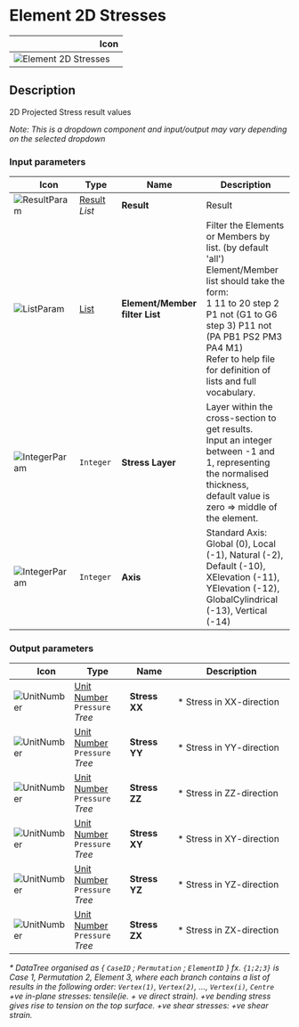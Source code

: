 # Element 2D Stresses
<!--- This file has been auto-generated, do not change it manually! Edit the generator here: https://github.com/arup-group/GSA-Grasshopper/tree/main/DocsGeneration --->

|<img width="150"/> Icon |
| ----------- |
|![Element 2D Stresses](./images/Element2dStresses.png) |

## Description

2D Projected Stress result values

_Note: This is a dropdown component and input/output may vary depending on the selected dropdown_

### Input parameters

|<img width="20"/> Icon |<img width="200"/> Type |<img width="200"/> Name |<img width="1000"/> Description |
| ----------- | ----------- | ----------- | ----------- |
|![ResultParam](./images/ResultParam.png) |[Result](gsagh-result-parameter.md) _List_ |**Result** |Result |
|![ListParam](./images/ListParam.png) |[List](gsagh-list-parameter.md) |**Element/Member filter List** |Filter the Elements or Members by list. (by default 'all')<br />Element/Member list should take the form:<br /> 1 11 to 20 step 2 P1 not (G1 to G6 step 3) P11 not (PA PB1 PS2 PM3 PA4 M1)<br />Refer to help file for definition of lists and full vocabulary. |
|![IntegerParam](./images/IntegerParam.png) |`Integer` |**Stress Layer** |Layer within the cross-section to get results.<br />Input an integer between -1 and 1, representing the normalised thickness,<br />default value is zero => middle of the element. |
|![IntegerParam](./images/IntegerParam.png) |`Integer` |**Axis** |Standard Axis: Global (0), Local (-1), Natural (-2), Default (-10), XElevation (-11), YElevation (-12), GlobalCylindrical (-13), Vertical (-14) |

### Output parameters

|<img width="20"/> Icon |<img width="200"/> Type |<img width="200"/> Name |<img width="1000"/> Description |
| ----------- | ----------- | ----------- | ----------- |
|![UnitNumber](./images/UnitParam.png) |[Unit Number](gsagh-unitnumber-parameter.md)  ` Pressure ` _Tree_ |**Stress XX** |* Stress in XX-direction |
|![UnitNumber](./images/UnitParam.png) |[Unit Number](gsagh-unitnumber-parameter.md)  ` Pressure ` _Tree_ |**Stress YY** |* Stress in YY-direction |
|![UnitNumber](./images/UnitParam.png) |[Unit Number](gsagh-unitnumber-parameter.md)  ` Pressure ` _Tree_ |**Stress ZZ** |* Stress in ZZ-direction |
|![UnitNumber](./images/UnitParam.png) |[Unit Number](gsagh-unitnumber-parameter.md)  ` Pressure ` _Tree_ |**Stress XY** |* Stress in XY-direction |
|![UnitNumber](./images/UnitParam.png) |[Unit Number](gsagh-unitnumber-parameter.md)  ` Pressure ` _Tree_ |**Stress YZ** |* Stress in YZ-direction |
|![UnitNumber](./images/UnitParam.png) |[Unit Number](gsagh-unitnumber-parameter.md)  ` Pressure ` _Tree_ |**Stress ZX** |* Stress in ZX-direction |



_* DataTree organised as { `CaseID` ; `Permutation` ; `ElementID` } fx. `{1;2;3}` is Case 1, Permutation 2, Element 3, where each branch contains a list of results in the following order: `Vertex(1)`, `Vertex(2)`, ..., `Vertex(i)`, `Centre` +ve in-plane stresses: tensile(ie. + ve direct strain). +ve bending stress gives rise to tension on the top surface. +ve shear stresses: +ve shear strain._


